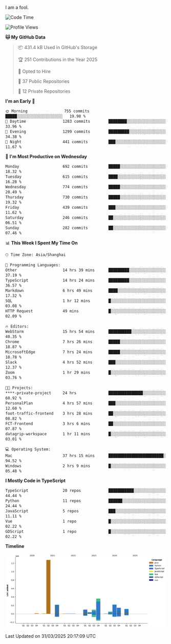 I am a fool.

<!--START_SECTION:waka-->
![Code Time](http://img.shields.io/badge/Code%20Time-2%2C811%20hrs%2023%20mins-blue)

![Profile Views](http://img.shields.io/badge/Profile%20Views-1-blue)

**🐱 My GitHub Data** 

> 📦 431.4 kB Used in GitHub's Storage 
 > 
> 🏆 251 Contributions in the Year 2025
 > 
> 💼 Opted to Hire
 > 
> 📜 37 Public Repositories 
 > 
> 🔑 12 Private Repositories 
 > 
**I'm an Early 🐤** 

```text
🌞 Morning                755 commits         █████░░░░░░░░░░░░░░░░░░░░   19.98 % 
🌆 Daytime                1283 commits        ████████░░░░░░░░░░░░░░░░░   33.96 % 
🌃 Evening                1299 commits        █████████░░░░░░░░░░░░░░░░   34.38 % 
🌙 Night                  441 commits         ███░░░░░░░░░░░░░░░░░░░░░░   11.67 % 
```
📅 **I'm Most Productive on Wednesday** 

```text
Monday                   692 commits         █████░░░░░░░░░░░░░░░░░░░░   18.32 % 
Tuesday                  615 commits         ████░░░░░░░░░░░░░░░░░░░░░   16.28 % 
Wednesday                774 commits         █████░░░░░░░░░░░░░░░░░░░░   20.49 % 
Thursday                 730 commits         █████░░░░░░░░░░░░░░░░░░░░   19.32 % 
Friday                   439 commits         ███░░░░░░░░░░░░░░░░░░░░░░   11.62 % 
Saturday                 246 commits         ██░░░░░░░░░░░░░░░░░░░░░░░   06.51 % 
Sunday                   282 commits         ██░░░░░░░░░░░░░░░░░░░░░░░   07.46 % 
```


📊 **This Week I Spent My Time On** 

```text
🕑︎ Time Zone: Asia/Shanghai

💬 Programming Languages: 
Other                    14 hrs 39 mins      █████████░░░░░░░░░░░░░░░░   37.19 % 
TypeScript               14 hrs 24 mins      █████████░░░░░░░░░░░░░░░░   36.57 % 
Markdown                 6 hrs 49 mins       ████░░░░░░░░░░░░░░░░░░░░░   17.32 % 
SQL                      1 hr 12 mins        █░░░░░░░░░░░░░░░░░░░░░░░░   03.08 % 
HTTP Request             49 mins             █░░░░░░░░░░░░░░░░░░░░░░░░   02.09 % 

🔥 Editors: 
WebStorm                 15 hrs 54 mins      ██████████░░░░░░░░░░░░░░░   40.35 % 
Chrome                   7 hrs 26 mins       █████░░░░░░░░░░░░░░░░░░░░   18.87 % 
MicrosoftEdge            7 hrs 24 mins       █████░░░░░░░░░░░░░░░░░░░░   18.78 % 
Slack                    4 hrs 52 mins       ███░░░░░░░░░░░░░░░░░░░░░░   12.37 % 
Zoom                     1 hr 29 mins        █░░░░░░░░░░░░░░░░░░░░░░░░   03.76 % 

🐱‍💻 Projects: 
****-private-project     24 hrs              ███████████████░░░░░░░░░░   60.92 % 
PersonalPlan             4 hrs 57 mins       ███░░░░░░░░░░░░░░░░░░░░░░   12.60 % 
foot-traffic-frontend    3 hrs 28 mins       ██░░░░░░░░░░░░░░░░░░░░░░░   08.82 % 
FCT-Frontend             3 hrs 6 mins        ██░░░░░░░░░░░░░░░░░░░░░░░   07.87 % 
datagrip-workspace       1 hr 11 mins        █░░░░░░░░░░░░░░░░░░░░░░░░   03.01 % 

💻 Operating System: 
Mac                      37 hrs 15 mins      ████████████████████████░   94.52 % 
Windows                  2 hrs 9 mins        █░░░░░░░░░░░░░░░░░░░░░░░░   05.48 % 
```

**I Mostly Code in TypeScript** 

```text
TypeScript               20 repos            ███████████░░░░░░░░░░░░░░   44.44 % 
Python                   11 repos            ██████░░░░░░░░░░░░░░░░░░░   24.44 % 
JavaScript               5 repos             ███░░░░░░░░░░░░░░░░░░░░░░   11.11 % 
Vue                      1 repo              █░░░░░░░░░░░░░░░░░░░░░░░░   02.22 % 
GDScript                 1 repo              █░░░░░░░░░░░░░░░░░░░░░░░░   02.22 % 
```



**Timeline**

![Lines of Code chart](https://raw.githubusercontent.com/VeejaLiu/VeejaLiu/master/assets/bar_graph.png)


 Last Updated on 31/03/2025 20:17:09 UTC
<!--END_SECTION:waka-->

